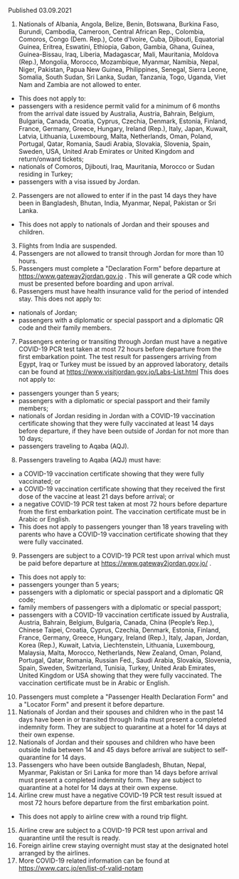 Published 03.09.2021
1. Nationals of Albania, Angola, Belize, Benin, Botswana, Burkina Faso, Burundi, Cambodia, Cameroon, Central African Rep., Colombia, Comoros, Congo (Dem. Rep.), Cote d'Ivoire, Cuba, Djibouti, Equatorial Guinea, Eritrea, Eswatini, Ethiopia, Gabon, Gambia, Ghana, Guinea, Guinea-Bissau, Iraq, Liberia, Madagascar, Mali, Mauritania, Moldova (Rep.), Mongolia, Morocco, Mozambique, Myanmar, Namibia, Nepal, Niger, Pakistan, Papua New Guinea, Philippines, Senegal, Sierra Leone, Somalia, South Sudan, Sri Lanka, Sudan, Tanzania, Togo, Uganda, Viet Nam and Zambia are not allowed to enter.
- This does not apply to:
- passengers with a residence permit valid for a minimum of 6 months from the arrival date issued by Australia, Austria, Bahrain, Belgium, Bulgaria, Canada, Croatia, Cyprus, Czechia, Denmark, Estonia, Finland, France, Germany, Greece, Hungary, Ireland (Rep.), Italy, Japan, Kuwait, Latvia, Lithuania, Luxembourg, Malta, Netherlands, Oman, Poland, Portugal, Qatar, Romania, Saudi Arabia, Slovakia, Slovenia, Spain, Sweden, USA, United Arab Emirates or United Kingdom and return/onward tickets;
- nationals of Comoros, Djibouti, Iraq, Mauritania, Morocco or Sudan residing in Turkey;
- passengers with a visa issued by Jordan.
2. Passengers are not allowed to enter if in the past 14 days they have been in Bangladesh, Bhutan, India, Myanmar, Nepal, Pakistan or Sri Lanka.
- This does not apply to nationals of Jordan and their spouses and children.
3. Flights from India are suspended.
4. Passengers are not allowed to transit through Jordan for more than 10 hours.
5. Passengers must complete a "Declaration Form" before departure at <a href="https://www.gateway2jordan.gov.jo">https://www.gateway2jordan.gov.jo</a> . This will generate a QR code which must be presented before boarding and upon arrival.
6. Passengers must have health insurance valid for the period of intended stay.
This does not apply to:
- nationals of Jordan;
- passengers with a diplomatic or special passport and a diplomatic QR code and their family members.
7. Passengers entering or transiting through Jordan must have a negative COVID-19 PCR test taken at most 72 hours before departure from the first embarkation point. The test result for passengers arriving from Egypt, Iraq or Turkey must be issued by an approved laboratory, details can be found at <a href="https://www.visitjordan.gov.jo/Labs-List.html">https://www.visitjordan.gov.jo/Labs-List.html</a> 
This does not apply to:
- passengers younger than 5 years;
- passengers with a diplomatic or special passport and their family members;
- nationals of Jordan residing in Jordan with a COVID-19 vaccination certificate showing that they were fully vaccinated at least 14 days before departure, if they have been outside of Jordan for not more than 10 days;
- passengers traveling to Aqaba (AQJ).
8. Passengers traveling to Aqaba (AQJ) must have:
- a COVID-19 vaccination certificate showing that they were fully vaccinated; or
- a COVID-19 vaccination certificate showing that they received the first dose of the vaccine at least 21 days before arrival; or
- a negative COVID-19 PCR test taken at most 72 hours before departure from the first embarkation point.
The vaccination certificate must be in Arabic or English. 
- This does not apply to passengers younger than 18 years traveling with parents who have a COVID-19 vaccination certificate showing that they were fully vaccinated. 
9. Passengers are subject to a COVID-19 PCR test upon arrival which must be paid before departure at <a href="https://www.gateway2jordan.gov.jo/">https://www.gateway2jordan.gov.jo/</a> .
- This does not apply to:
- passengers younger than 5 years;
- passengers with a diplomatic or special passport and a diplomatic QR code;
- family members of passengers with a diplomatic or special passport;
- passengers with a COVID-19 vaccination certificate issued by Australia, Austria, Bahrain, Belgium, Bulgaria, Canada, China (People’s Rep.), Chinese Taipei, Croatia, Cyprus, Czechia, Denmark, Estonia, Finland, France, Germany, Greece, Hungary, Ireland (Rep.), Italy, Japan, Jordan, Korea (Rep.), Kuwait, Latvia, Liechtenstein, Lithuania, Luxembourg, Malaysia, Malta, Morocco, Netherlands, New Zealand, Oman, Poland, Portugal, Qatar, Romania, Russian Fed., Saudi Arabia, Slovakia, Slovenia, Spain, Sweden, Switzerland, Tunisia, Turkey, United Arab Emirates, United Kingdom or USA showing that they were fully vaccinated. The vaccination certificate must be in Arabic or English.
10. Passengers must complete a "Passenger Health Declaration Form" and a "Locator Form" and present it before departure.
11. Nationals of Jordan and their spouses and children who in the past 14 days have been in or transited through India must present a completed indemnity form. They are subject to quarantine at a hotel for 14 days at their own expense.
12. Nationals of Jordan and their spouses and children who have been outside India between 14 and 45 days before arrival are subject to self-quarantine for 14 days.
13. Passengers who have been outside Bangladesh, Bhutan, Nepal, Myanmar, Pakistan or Sri Lanka for more than 14 days before arrival must present a completed indemnity form. They are subject to quarantine at a hotel for 14 days at their own expense.
14. Airline crew must have a negative COVID-19 PCR test result issued at most 72 hours before departure from the first embarkation point.
- This does not apply to airline crew with a round trip flight.
15. Airline crew are subject to a COVID-19 PCR test upon arrival and quarantine until the result is ready.
16. Foreign airline crew staying overnight must stay at the designated hotel arranged by the airlines.
17. More COVID-19 related information can be found at <a href="https://www.carc.jo/en/list-of-valid-notam">https://www.carc.jo/en/list-of-valid-notam</a> <p>